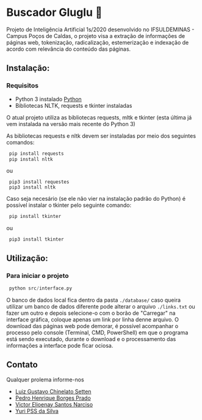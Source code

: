 # Buscador Gluglu :turkey:
Projeto de Inteligência Artificial 1s/2020 desenvolvido no IFSULDEMINAS - Campus Poços de Caldas, o projeto visa a extração de informações de páginas web, tokenização, radicalização, estemerização e indexação de acordo com relevância do conteúdo das páginas.

## Instalação:

### Requisitos
* Python 3 instalado [Python](https://python.org)
* Bibliotecas NLTK, requests e tkinter instaladas
  
O atual projeto utiliza as bibliotecas requests, mltk e tkinter (esta última já vem instalada na versão mais recente do Python 3)

As bibliotecas requests e nltk devem ser instaladas por meio dos seguintes comandos:

~~~ Python
 pip install requests
 pip install nltk
~~~
ou
~~~Python3
 pip3 install requestes
 pip3 install nltk
~~~

Caso seja necesário (se ele não vier na instalação padrão do Python) é possível instalar o tkinter pelo seguinte comando:
~~~ Python
 pip install tkinter
~~~
ou
~~~Python3
 pip3 install tkinter
~~~

## Utilização:

### Para iniciar o projeto 
~~~ Python
 python src/interface.py
~~~

O banco de dados local fica dentro da pasta `./database/` caso queira utilizar um banco de dados diferente pode alterar o arquivo `./links.txt` ou fazer um outro e depois selecione-o com o borão de "Carregar" na interface gráfica, coloque apenas um link por linha denne arquivo. O download das páginas web pode demorar, é possível acompanhar o processo pelo console (Terminal, CMD, PowerShell) em que o programa está sendo executado, durante o download e o processamento das informações a interface pode ficar ociosa.

## Contato 
Qualquer prolema informe-nos

 * [Luiz Gustavo Chinelato Setten](mailto:luiz.setten@alunos.ifsuldeminas.edu.br)
 * [Pedro Henrique Borges Prado](mailto:pedro.prado@alunos.ifsuldeminas.edu.br)
 * [Victor Elioenay Santos Narciso](mailto:victor.narciso@alunos.ifsuldeminas.edu.br)
 * [Yuri PSS da Silva](mailto:yuri.silva@alunos.ifsuldeminas.edu.br)